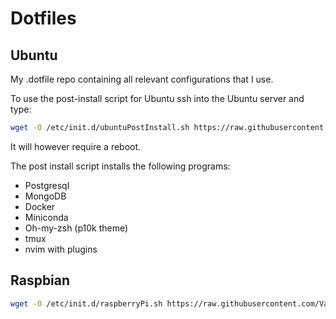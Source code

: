 # Dotfiles

## Ubuntu
My .dotfile repo containing all relevant configurations that I use.

To use the post-install script for Ubuntu ssh into the Ubuntu server and type:
```bash
wget -O /etc/init.d/ubuntuPostInstall.sh https://raw.githubusercontent.com/Vanderscycle/ubuntu-dot-config/main/postInstallScripts/ubuntuPostInstall.sh && chmod +x /etc/init.d/ubuntuPostInstall.sh && bash /etc/init.d/ubuntuPostInstall.sh
``` 
It will however require a reboot.

The post install script installs the following programs:
* Postgresql
* MongoDB
* Docker
* Miniconda
* Oh-my-zsh (p10k theme)
* tmux
* nvim with plugins 
  
## Raspbian
```bash
wget -O /etc/init.d/raspberryPi.sh https://raw.githubusercontent.com/Vanderscycle/ubuntu-dot-config/main/postInstallScripts/raspberryPi.sh && chmod +x /etc/init.d/raspberryPi.sh && bash /etc/init.d/raspberryPi.sh
```
